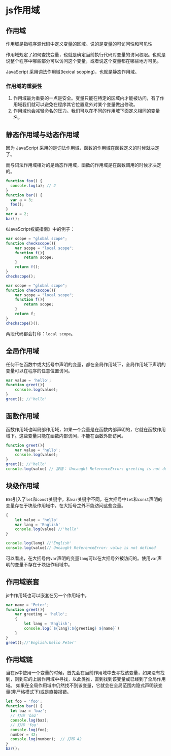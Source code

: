 # js作用域
## 作用域
作用域是指程序源代码中定义变量的区域。说的是变量的可访问性和可见性

作用域规定了如何查找变量，也就是确定当前执行代码对变量的访问权限。也就是说整个程序中哪些部分可以访问这个变量，或者说这个变量都在哪些地方可见。

JavaScript 采用词法作用域(lexical scoping)，也就是静态作用域。

### 作用域的重要性
1. 作用域最为重要的一点是安全。变量只能在特定的区域内才能被访问，有了作用域我们就可以避免在程序其它位置意外对某个变量做出修改。
2. 作用域也会减轻命名的压力。我们可以在不同的作用域下面定义相同的变量名。



## 静态作用域与动态作用域
因为 JavaScript 采用的是词法作用域，函数的作用域在函数定义的时候就决定了。

而与词法作用域相对的是动态作用域，函数的作用域是在函数调用的时候才决定的。

```js
function foo() {
  console.log(a); // 2
}
function bar() {
  var a = 3;
  foo();
}
var a = 2;
bar();
```
《JavaScript权威指南》中的例子：
```js
var scope = "global scope";
function checkscope(){
    var scope = "local scope";
    function f(){
        return scope;
    }
    return f();
}
checkscope();
```
```js
var scope = "global scope";
function checkscope(){
    var scope = "local scope";
    function f(){
        return scope;
    }
    return f;
}
checkscope()();
```
两段代码都会打印：`local scope`。

## 全局作用域
任何不在函数中或大括号中声明的变量，都在全局作用域下，全局作用域下声明的变量可以在程序的任意位置访问。
```js
var value = 'hello';
function greet(){
    console.log(value);
}
greet(); //'hello'
```
## 函数作用域
函数作用域也叫局部作用域，如果一个变量是在函数内部声明的，它就在函数作用域下。这些变量只能在函数内部访问，不能在函数外部访问。
```js
function greet(){
    var value = 'hello';
    console.log(value);
}
greet(); //'hello'
console.log(value) // 报错： Uncaught ReferenceError: greeting is not defined
```
## 块级作用域
`ES6`引入了`let`和`const`关键字，和`var`关键字不同，在大括号中`let`和`const`声明的变量存在于块级作用域中。在大括号之外不能访问这些变量。
```js
{
    let value = 'hello'
    var lang = 'English'
    console.log(value) //'hello'
}

console.log(lang) //'English'
console.log(value)// Uncaught ReferenceError: value is not defined
```
可以看出，在大括号内`var`声明的变量`lang`可以在大括号外被访问的。使用`var`声明的变量不存在于块级作用域中。

## 作用域嵌套
js中作用域也可以嵌套在另一个作用域中。
```js
var name = 'Peter';
function greet(){
    var greeting = 'hello';
    {
        let lang = 'English';
        console.log(`${lang}:${greeting} ${name}`)
    }
}
greet();//'English:hello Peter'
```
## 作用域链
当在js中使用一个变量的时候，首先会在当前作用域中去寻找该变量，如果没有找到，则到它的上层作用域中寻找，以此类推，直到找到该变量或已经到了全局作用域。
如果在全局作用域中仍然找不到该变量，它就会在全局范围内隐式声明该变量(非严格模式下)或是直接报错。
```js
let foo = 'foo';
function bar() {
  let baz = 'baz';
  // 打印 'baz'
  console.log(baz);
  // 打印 'foo'
  console.log(foo);
  number = 42;
  console.log(number);  // 打印 42
}
bar();
```
